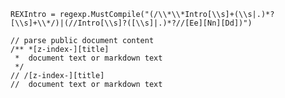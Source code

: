 	REXIntro = regexp.MustCompile("(/\\*\\*Intro[\\s]+(\\s|.)*?[\\s]+\\*/)|(//Intro[\\s]?([\\s]|.)*?//[Ee][Nn][Dd])")

	// parse public document content
	/** *[z-index-][title]
	 *  document text or markdown text
	 */
	// /[z-index-][title]
	//  document text or markdown text
